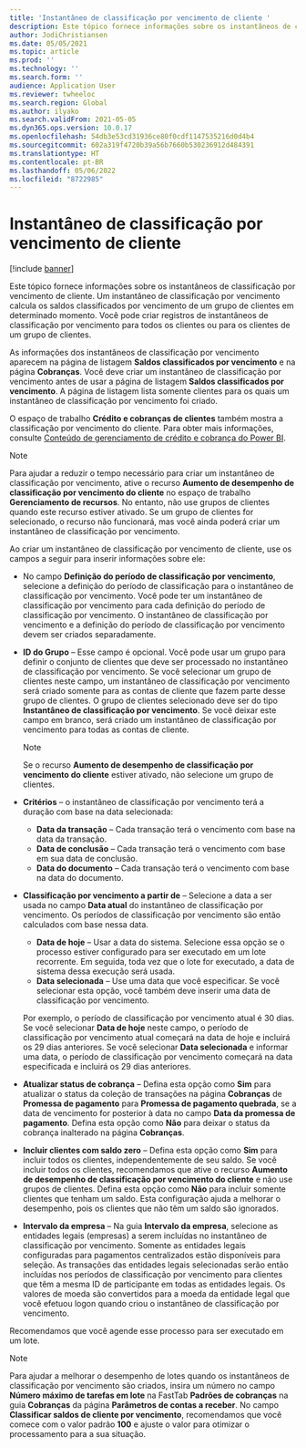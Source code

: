 ```yaml
---
title: 'Instantâneo de classificação por vencimento de cliente '
description: Este tópico fornece informações sobre os instantâneos de classificação por vencimento de cliente. Um instantâneo de classificação por vencimento calcula os saldos classificados por vencimento de um grupo de clientes em determinado momento.
author: JodiChristiansen
ms.date: 05/05/2021
ms.topic: article
ms.prod: ''
ms.technology: ''
ms.search.form: ''
audience: Application User
ms.reviewer: twheeloc
ms.search.region: Global
ms.author: ilyako
ms.search.validFrom: 2021-05-05
ms.dyn365.ops.version: 10.0.17
ms.openlocfilehash: 54db3e53cd31936ce80f0cdf1147535216d0d4b4
ms.sourcegitcommit: 602a319f4720b39a56b7660b530236912d484391
ms.translationtype: HT
ms.contentlocale: pt-BR
ms.lasthandoff: 05/06/2022
ms.locfileid: "8722985"
---
```

# <a name="customer-aging-snapshots"></a>Instantâneo de classificação por vencimento de cliente 

[!include [banner](../includes/banner.md)]

Este tópico fornece informações sobre os instantâneos de classificação por vencimento de cliente. Um instantâneo de classificação por vencimento calcula os saldos classificados por vencimento de um grupo de clientes em determinado momento. Você pode criar registros de instantâneos de classificação por vencimento para todos os clientes ou para os clientes de um grupo de clientes.

As informações dos instantâneos de classificação por vencimento aparecem na página de listagem **Saldos classificados por vencimento** e na página **Cobranças**. Você deve criar um instantâneo de classificação por vencimento antes de usar a página de listagem **Saldos classificados por vencimento**. A página de listagem lista somente clientes para os quais um instantâneo de classificação por vencimento foi criado.

O espaço de trabalho **Crédito e cobranças de clientes** também mostra a classificação por vencimento do cliente. Para obter mais informações, consulte [Conteúdo de gerenciamento de crédito e cobrança do Power BI](credit-collections-power-bi.md).

> [!NOTE]
> Para ajudar a reduzir o tempo necessário para criar um instantâneo de classificação por vencimento, ative o recurso **Aumento de desempenho de classificação por vencimento do cliente** no espaço de trabalho **Gerenciamento de recursos**. No entanto, não use grupos de clientes quando este recurso estiver ativado. Se um grupo de clientes for selecionado, o recurso não funcionará, mas você ainda poderá criar um instantâneo de classificação por vencimento.

Ao criar um instantâneo de classificação por vencimento de cliente, use os campos a seguir para inserir informações sobre ele:

- No campo **Definição do período de classificação por vencimento**, selecione a definição do período de classificação para o instantâneo de classificação por vencimento. Você pode ter um instantâneo de classificação por vencimento para cada definição do período de classificação por vencimento. O instantâneo de classificação por vencimento e a definição do período de classificação por vencimento devem ser criados separadamente.
- **ID do Grupo** – Esse campo é opcional. Você pode usar um grupo para definir o conjunto de clientes que deve ser processado no instantâneo de classificação por vencimento. Se você selecionar um grupo de clientes neste campo, um instantâneo de classificação por vencimento será criado somente para as contas de cliente que fazem parte desse grupo de clientes. O grupo de clientes selecionado deve ser do tipo **Instantâneo de classificação por vencimento**. Se você deixar este campo em branco, será criado um instantâneo de classificação por vencimento para todas as contas de cliente.

    > [!NOTE]
    > Se o recurso **Aumento de desempenho de classificação por vencimento do cliente** estiver ativado, não selecione um grupo de clientes.

- **Critérios** – o instantâneo de classificação por vencimento terá a duração com base na data selecionada:

    - **Data da transação** – Cada transação terá o vencimento com base na data da transação.
    - **Data de conclusão** – Cada transação terá o vencimento com base em sua data de conclusão.
    - **Data do documento** – Cada transação terá o vencimento com base na data do documento.

- **Classificação por vencimento a partir de** – Selecione a data a ser usada no campo **Data atual** do instantâneo de classificação por vencimento. Os períodos de classificação por vencimento são então calculados com base nessa data. 

    - **Data de hoje** – Usar a data do sistema. Selecione essa opção se o processo estiver configurado para ser executado em um lote recorrente. Em seguida, toda vez que o lote for executado, a data de sistema dessa execução será usada.
    - **Data selecionada** – Use uma data que você especificar. Se você selecionar esta opção, você também deve inserir uma data de classificação por vencimento.

    Por exemplo, o período de classificação por vencimento atual é 30 dias. Se você selecionar **Data de hoje** neste campo, o período de classificação por vencimento atual começará na data de hoje e incluirá os 29 dias anteriores. Se você selecionar **Data selecionada** e informar uma data, o período de classificação por vencimento começará na data especificada e incluirá os 29 dias anteriores.

- **Atualizar status de cobrança** – Defina esta opção como **Sim** para atualizar o status da coleção de transações na página **Cobranças** de **Promessa de pagamento** para **Promessa de pagamento quebrada**, se a data de vencimento for posterior à data no campo **Data da promessa de pagamento**. Defina esta opção como **Não** para deixar o status da cobrança inalterado na página **Cobranças**.
- **Incluir clientes com saldo zero** – Defina esta opção como **Sim** para incluir todos os clientes, independentemente de seu saldo. Se você incluir todos os clientes, recomendamos que ative o recurso **Aumento de desempenho de classificação por vencimento do cliente** e não use grupos de clientes. Defina esta opção como **Não** para incluir somente clientes que tenham um saldo. Esta configuração ajuda a melhorar o desempenho, pois os clientes que não têm um saldo são ignorados.
- **Intervalo da empresa** – Na guia **Intervalo da empresa**, selecione as entidades legais (empresas) a serem incluídas no instantâneo de classificação por vencimento. Somente as entidades legais configuradas para pagamentos centralizados estão disponíveis para seleção. As transações das entidades legais selecionadas serão então incluídas nos períodos de classificação por vencimento para clientes que têm a mesma ID de participante em todas as entidades legais. Os valores de moeda são convertidos para a moeda da entidade legal que você efetuou logon quando criou o instantâneo de classificação por vencimento.

Recomendamos que você agende esse processo para ser executado em um lote.

> [!NOTE]
> Para ajudar a melhorar o desempenho de lotes quando os instantâneos de classificação por vencimento são criados, insira um número no campo **Número máximo de tarefas em lote** na FastTab **Padrões de cobranças** na guia **Cobranças** da página **Parâmetros de contas a receber**. No campo **Classificar saldos de cliente por vencimento**, recomendamos que você comece com o valor padrão **100** e ajuste o valor para otimizar o processamento para a sua situação.

